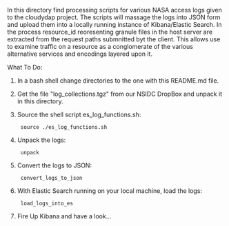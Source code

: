 
In this directory find processing scripts for various NASA access logs 
given to the cloudydap project. The scripts will massage the logs into 
JSON form and upload them into a locally running instance of 
Kibana/Elastic Search. In the process resource_id reoresenting granule
files in the host server are extracted from the request paths submnitted 
byt the client. This allows use to examine traffic on a resource as a
conglomerate of the various alternative services and encodings layered 
upon it.

What To Do:

1) In a bash shell change directories to the one with this README.md file.

2) Get the file "log_collections.tgz" from our NSIDC DropBox
   and unpack it in this directory.
   
3) Source the shell script es_log_functions.sh:

        source ./es_log_functions.sh

4) Unpack the logs:

        unpack

5) Convert the logs to JSON:

        convert_logs_to_json

6) With Elastic Search running on your local machine, load the logs:

        load_logs_into_es
        
7) Fire Up Kibana and have a look...


